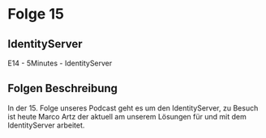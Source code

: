 # Folge 15
## IdentityServer
E14 - 5Minutes - IdentityServer
## Folgen Beschreibung

In der 15. Folge unseres Podcast geht es um den IdentityServer, zu Besuch ist heute Marco Artz der aktuell am unserem Lösungen für und mit dem IdentityServer arbeitet.
